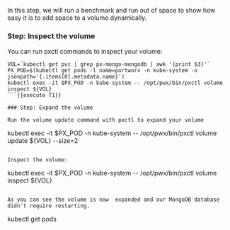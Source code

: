 In this step, we will run a benchmark and run out of space to show how easy it is to add space to a volume dynamically.

### Step: Inspect the volume

You can run pxctl commands to inspect your volume:
```
VOL=`kubectl get pvc | grep px-mongo-mongodb | awk '{print $3}'`
PX_POD=$(kubectl get pods -l name=portworx -n kube-system -o jsonpath='{.items[0].metadata.name}')
kubectl exec -it $PX_POD -n kube-system -- /opt/pwx/bin/pxctl volume inspect ${VOL}
```{{execute T1}}

### Step: Expand the volume

Run the volume update command with pxctl to expand your volume
```
kubectl exec -it $PX_POD -n kube-system -- /opt/pwx/bin/pxctl volume update ${VOL} --size=2
```{{execute T2}}

Inspect the volume:
```
kubectl exec -it $PX_POD -n kube-system -- /opt/pwx/bin/pxctl volume inspect ${VOL}
```{{execute T2}}

As you can see the volume is now  expanded and our MongoDB database didn't require restarting.
```
kubectl get pods
```{{execute T2}}
